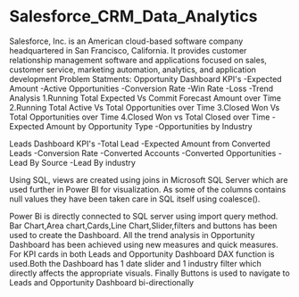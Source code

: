 # Salesforce_CRM_Data_Analytics
Salesforce, Inc. is an American cloud-based software company headquartered in San Francisco, California. It provides customer relationship management software and applications focused on sales, customer service, marketing automation, analytics, and application development
Problem Statments:
Opportunity Dashboard KPI's
-Expected Amount
-Active Opportunities
-Conversion Rate
-Win Rate
-Loss
-Trend Analysis
  1.Running Total Expected Vs Commit Forecast Amount over Time
  2.Running Total Active Vs Total Opportunities over Time
  3.Closed Won Vs Total Opportunities over Time
  4.Closed Won vs Total Closed over Time
-Expected Amount by Opportunity Type
-Opportunities by Industry

Leads Dashboard KPI's
-Total Lead
-Expected Amount from Converted Leads
-Conversion Rate
-Converted Accounts
-Converted Opportunities
-Lead By Source
-Lead By industry

Using SQL, views are created using joins in Microsoft SQL Server which are used further in Power BI for visualization. As some of the columns contains null values they have been taken care in SQL itself using coalesce().

Power Bi is directly connected to SQL server using import query method. Bar Chart,Area chart,Cards,Line Chart,Slider,filters and buttons has been used to create the Dashboard. All the trend analysis in Opportunity Dashboard has been achieved using new measures and quick measures. For KPI cards in both Leads and Opportunity Dashboard DAX function is used.Both the Dashboard has 1 date slider and 1 industry filter which directly affects the appropriate visuals. Finally Buttons is used to navigate to Leads and Opportunity Dashboard bi-directionally
